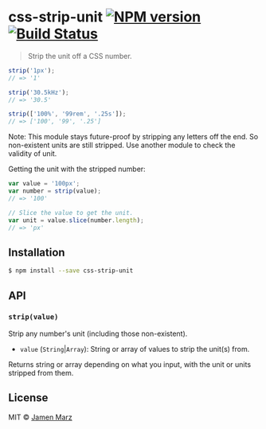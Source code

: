 # css-strip-unit [![NPM version](https://badge.fury.io/js/css-strip-unit.svg)](https://npmjs.org/package/css-strip-unit) [![Build Status](https://travis-ci.org/jamen/css-strip-unit.svg?branch=master)](https://travis-ci.org/jamen/css-strip-unit)

> Strip the unit off a CSS number.

```js
strip('1px');
// => '1'

strip('30.5kHz');
// => '30.5'

strip(['100%', '99rem', '.25s']);
// => ['100', '99', '.25']
```

Note: This module stays future-proof by stripping any letters off the end.  So non-existent units are still stripped.  Use another module to check the validity of unit.

Getting the unit with the stripped number:
```javascript
var value = '100px';
var number = strip(value);
// => '100'

// Slice the value to get the unit.
var unit = value.slice(number.length);
// => 'px'
```

## Installation

```sh
$ npm install --save css-strip-unit
```

## API

### `strip(value)`
Strip any number's unit (including those non-existent).

 - `value` (`String`|`Array`): String or array of values to strip the unit(s) from.

Returns string or array depending on what you input, with the unit or units stripped from them.

## License

MIT © [Jamen Marz](https://github.com/jamen)
